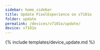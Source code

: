 ```yaml
---
sidebar: home_sidebar
title: Update PixelExperience on v7101o
folder: update
permalink: /devices/v7101o/update/
device: v7101o
---
```

{% include templates/device_update.md %}
